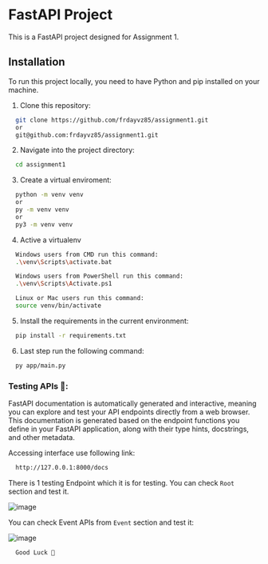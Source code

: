 # FastAPI Project

This is a FastAPI project designed for Assignment 1.

## Installation

To run this project locally, you need to have Python and pip installed on your machine.

1. Clone this repository:

```bash
  git clone https://github.com/frdayvz85/assignment1.git
  or
  git@github.com:frdayvz85/assignment1.git
```   

2. Navigate into the project directory:

```bash
  cd assignment1
```   

3. Create a virtual enviroment:

```bash
  python -m venv venv
  or
  py -m venv venv
  or
  py3 -m venv venv
```

4. Active a virtualenv

```bash
  Windows users from CMD run this command:
  .\venv\Scripts\activate.bat

  Windows users from PowerShell run this command:
  .\venv\Scripts\Activate.ps1

  Linux or Mac users run this command:
  source venv/bin/activate
```  

5. Install the requirements in the current environment:

```bash
  pip install -r requirements.txt
```  

6. Last step run the following command:

```bash
  py app/main.py
```  

### Testing APIs 🚀:

FastAPI documentation is automatically generated and interactive, meaning you can explore and test your API endpoints
directly from a web browser. This documentation is generated based on the endpoint functions you define in your FastAPI
application, along with their type hints, docstrings, and other metadata.

Accessing interface use following link:

```bash
  http://127.0.0.1:8000/docs
```  

There is 1 testing Endpoint which it is for testing.
You can check `Root` section and test it.

![image](https://github.com/frdayvz85/python/assets/55210294/825dfd00-706b-436c-b2fe-8ab2b7349eae)

You can check Event APIs from ``Event`` section and test it:

![image](https://github.com/frdayvz85/python/assets/55210294/7609d150-8dfc-4547-8126-184d8ea03129)

```bash
  Good Luck 🚀
```  

